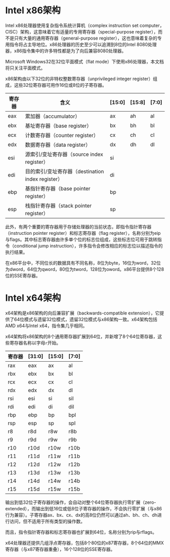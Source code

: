 # Intel x86架构

Intel x86处理器使用复杂指令系统计算机（complex instruction set computer，CISC）架构，这意味着它有适量的专用寄存器（special-purpose register），而不是只有大量的通用寄存器（general-purpose register），这也意味着复杂的专用指令将占主导地位。x86处理器的历史至少可以追溯到8位的Intel 8080处理器，x86指令集中的许多特性都是为了向后兼容8080处理器。

Microsoft Windows32在32位平面模式（flat mode）下使用x86处理器，本文档将只关注平面模式。

x86架构由以下32位的非特权整数寄存器（unprivileged integer register）组成，这些32位寄存器可用作16位或8位的子寄存器。

| 寄存器 | 含义                                              | [15:0] | [15:8] | [7:0] |
| ------ | ------------------------------------------------- | ------ | ------ | ----- |
| eax    | 累加器（accumulator）                             | ax     | ah     | al    |
| ebx    | 基址寄存器（base register）                       | bx     | bh     | bl    |
| ecx    | 计数寄存器（counter register）                    | cx     | ch     | cl    |
| edx    | 数据寄存器（data register）                       | dx     | dh     | dl    |
| esi    | 源索引/变址寄存器（source index register）        | si     |        |       |
| edi    | 目的索引/变址寄存器（destination index register） | di     |        |       |
| ebp    | 基指针寄存器（base pointer register）             | bp     |        |       |
| esp    | 栈指针寄存器（stack pointer register）            | sp     |        |       |

此外，有两个重要的寄存器用于存储处理器的当前状态，即指令指针寄存器（instruction pointer register）和标志寄存器（flag register），名称分别为eip与flags。其中标志寄存器由许多单个位的标志位组成，这些标志位可用于跳转指令（conditional jump instruction），许多指令会修改相应的标志位以描述指令的执行结果。

在x86平台中，不同位长的数据具有不同名称，8位为byte，16位为word，32位为dword，64位为qword，80位为tword，128位为oword。x86平台提供8个128位的SSE寄存器。

# Intel x64架构

x64架构是x86架构的向后兼容扩展（backwards-compatible extension），它提供了64位模式与遗留32位模式，遗留32位模式与x86架构一致。x64架构包括AMD x64与Intel x64，指令集几乎相同。

x64架构将x86架构的8个通用寄存器扩展到64位，并新增了8个64位寄存器，这些寄存器名称以字母`r`开始。

| 寄存器 | [31:0] | [15:0] | [7:0] |
| ------ | ------ | ------ | ----- |
| rax    | eax    | ax     | al    |
| rbx    | ebx    | bx     | bl    |
| rcx    | ecx    | cx     | cl    |
| rdx    | edx    | dx     | dl    |
| rsi    | esi    | si     | sil   |
| rdi    | edi    | di     | dil   |
| rbp    | ebp    | bp     | bpl   |
| rsp    | esp    | sp     | spl   |
| r8     | r8d    | r8w    | r8b   |
| r9     | r9d    | r9w    | r9b   |
| r10    | r10d   | r10w   | r10b  |
| r11    | r11d   | r11w   | r11b  |
| r12    | r12d   | r12w   | r12b  |
| r13    | r13d   | r13w   | r13b  |
| r14    | r14d   | r14w   | r14b  |
| r15    | r15d   | r15w   | r15b  |

输出到低32位子寄存器的操作，会自动对整个64位寄存器执行零扩展（zero-extended），而输出到低16位或低8位子寄存器的操作，不会执行零扩展（与x86行为兼容）。子寄存器ax、bx、cx、dx的高8位仍然可以通过ah、bh、ch、dh进行访问，但不适用于所有类型的操作数。

而且，指令指针寄存器和标志寄存器也扩展到64位，名称分别为rip与rflags。

x64处理器还提供几组浮点寄存器，包括8个80位的x87寄存器，8个64位的MMX寄存器（与x87寄存器重叠），16个128位的SSE寄存器。